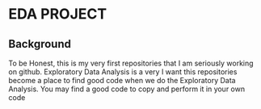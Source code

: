 # EDA PROJECT
## Background
To be Honest, this is my very first repositories that I am seriously working on github.
Exploratory Data Analysis is a very
I want this repositories become a place to find good code when we do the Exploratory Data Analysis.
You may find a good code to copy and perform it in your own code
